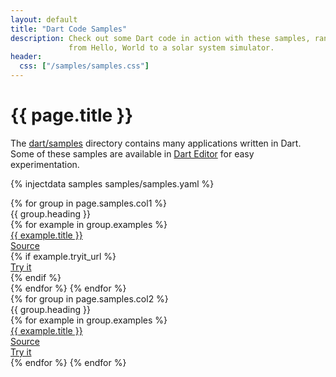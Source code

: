 ```yaml
---
layout: default
title: "Dart Code Samples"
description: Check out some Dart code in action with these samples, ranging
             from Hello, World to a solar system simulator.
header:
  css: ["/samples/samples.css"]
---
```


# {{ page.title }}

The <a
href="https://github.com/dart-lang/bleeding_edge/tree/master/dart/samples">dart/samples</a>
directory contains many applications written in Dart.
Some of these samples are available in [Dart Editor](/tools/editor/) for easy
experimentation.

{% injectdata samples samples/samples.yaml %}
<div class="row">
  <div class="span6">
    {% for group in page.samples.col1 %}
      <div class="group-heading">{{ group.heading }}</div>
      {% for example in group.examples %}
        <div class="row-fluid example">
          <div class="span8">
            <div class="title"><a href="{{ example.explanation_url }}">{{ example.title }}</a></div>
          </div>
          <div class="span2">
            <div class="link"><a href="{{ example.source_url }}">Source</a></div>
          </div>
          <div class="span2">
            {% if example.tryit_url %}
              <div class="link"><a href="{{ example.tryit_url }}">Try it</a></div>
            {% endif %}
          </div>
        </div>
      {% endfor %}
    {% endfor %}
  </div>
  <div class="span6">
    {% for group in page.samples.col2 %}
      <div class="group-heading">{{ group.heading }}</div>
      {% for example in group.examples %}
        <div class="row-fluid example">
          <div class="span8">
            <div class="title"><a href="{{ example.explanation_url }}">{{ example.title }}</a></div>
          </div>
          <div class="span2">
            <div class="link"><a href="{{ example.source_url }}">Source</a></div>
          </div>
          <div class="span2">
            <div class="link"><a href="{{ example.tryit_url }}">Try it</a></div>
          </div>
        </div>
      {% endfor %}
    {% endfor %}
  </div>
</div>


